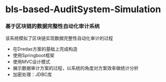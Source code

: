 # bls-based-AuditSystem-Simulation

### 基于区块链的数据完整性自动化审计系统
该系统模拟了区块链实现数据完整性自动化审计的过程
- 在Dredas方案的基础上完成构造
- 使用Springboot框架
- 使用MVC设计模式
- 展示数据审计方案的过程，以系统的角度对方案效率做统计分析
- 加密处理：JDBC库
